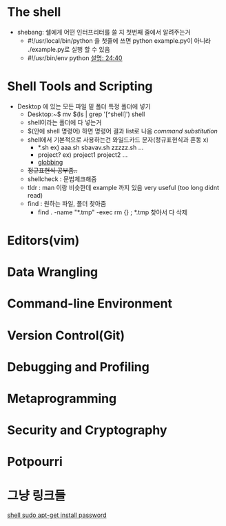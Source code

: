 # The shell
- shebang: 쉘에게 어떤 인터프리터를 쓸 지 첫번째 줄에서 알려주는거
  - #!/usr/local/bin/python 을 첫줄에 쓰면 python example.py이 아니라 ./example.py로 실행 할 수 있음
  - #!/usr/bin/env python [설명: 24:40](https://youtu.be/kgII-YWo3Zw) 
# Shell Tools and Scripting
- Desktop 에 있는 모든 파일 밑 폴더 특정 폴더에 넣기
  - Desktop:~$ mv $(ls | grep '[^shell]') shell
  - shell이라는 폴더에 다 넣는거
  - $(안에 shell 명령어) 하면 명령어 결과 list로 나옴 *command substitution*
  - shell에서 기본적으로 사용하는건 와일드카드 문자(정규표현식과 혼동 x)
    - *.sh ex) aaa.sh sbavav.sh zzzzz.sh ...
    - project? ex) project1 project2 ...
    - [globbing](https://mug896.github.io/bash-shell/exp_and_sub/filename_expansion.html)
  - ~~정규표현식 공부좀..~~
  - shellcheck : 문법체크해줌
  - tldr : man 이랑 비슷한데 example 까지 있음 very useful (too long didnt read)
  - find : 원하는 파일, 폴더 찾아줌 
    - find . -name "*.tmp" -exec rm {} \; *.tmp 찾아서 다 삭제
  

# Editors(vim)

# Data Wrangling

# Command-line Environment

# Version Control(Git)

# Debugging and Profiling

# Metaprogramming

# Security and Cryptography

# Potpourri

# 그냥 링크들
[shell sudo apt-get install password](https://twpower.github.io/165-how-to-use-sudo-password-in-shell-script)

